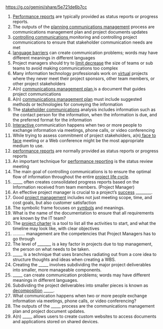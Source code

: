 
https://g.co/gemini/share/5e721de6b7cc

1. <u>Performance reports</u> are typically provided as status reports or progress reports.
2. The outputs of the <u>planning communications management</u> process are communications management plan and project documents updates
3. <u>controlling communications </u>monitoring and controlling project communications to ensure that stakeholder communication needs are met
4. <u> language barriers</u> can create communication problems; words may have different meanings in different languages
5. Project managers should try to <u>limit decrease</u> the size of teams or sub teams to avoid making communications too complex
6. Many information technology professionals work on <u>virtual</u> projects where they never meet their project sponsors, other team members, or other project stakeholders
7. A(n) <u>communications management plan </u>is a document that guides project communications
8. A(n) <u>communications management plan</u> must include suggested methods or technologies for conveying the information
9. The <u>stakeholder communications</u> analysis includes information such as the contact person for the information, when the information is due, and the preferred format for the information
10. <u>Interactive </u>communication happens when two or more people to exchange information via meetings, phone calls, or video conferencing
11. While trying to assess commitment of project stakeholders, a(n)<u> face to face</u> meeting or a Web conference might be the most appropriate medium to use.
12. <u>performance reports</u> are normally provided as status reports or progress reports
13. An important technique for <u>performance reporting</u> is the status review meeting
14. The main goal of controlling communications is to ensure the optimal flow of information throughout the entire <u>project life cycle</u>.
15. _____ often creates consolidated progress reports based on the Information received from team members. (Project Manager)
16. An effective project manager is crucial to a project’s <u>success</u> ________.
17. Good <u>project management</u> includes not just meeting scope, time, and cost goals, but also customer satisfaction
18. The symbolic frame focuses on <u>symbols</u> and meanings.
19. What is the name of the documentation to ensure that all requirements are known by the IT team?
20. The <u>project charter</u> is a tool to list all the activities to start, and what the timeline may look like, with clear objectives
21. ..........  management are the competencies that Project Managers has to go through
22. The level of _______ is a key factor in projects due to top management, the person on what needs to be taken.
23. _____ is a technique that uses branches radiating out from a core idea to structure thoughts and ideas when creating a WBS.
24. Creating the _____ involves subdividing the major project deliverables into smaller, more manageable components.
25. _____ can create communication problems; words may have different meanings in different languages.
26. Subdividing the project deliverables into smaller pieces is known as <u>decomposition</u> _____.
27. What communication happens when two or more people exchange information via meetings, phone calls, or video conferencing?
28. The outputs of the _____ process are the communications management plan and project document updates.
29. A(n) _____ allows users to create custom websites to access documents and applications stored on shared devices.